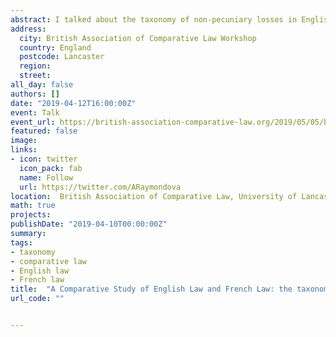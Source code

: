 ```yaml
---
abstract: I talked about the taxonomy of non-pecuniary losses in English and French law. Whilst non-pecuniary losses account for up to one third of damages in personal injury cases, they are not doctrinally well considered in England. I expaded on my terminological research dealing with the words damage, loss, wrong, and harm, and how those are all used interchangeably. I also talked about the two theoretical models that can be used to explain my research. In some cases, a two-tier (or bipolar) structure can be observed, where the wrong and the concrete consequential losses that flow from it are conceptually different. In this model all the losses flow from the individual wrong. Personal Injury aligns to a bi-polar model. However, in other situations, it is possible to see the operation of a unipolar model (which is also normative and abstract) where wrong and loss are conflated. Protection of privacy aligns to the unipolar model. Frequently, these two models are used at the same time by the courts both in England and France, thus creating potential overlaps between these two logics.
address:
  city: British Association of Comparative Law Workshop
  country: England
  postcode: Lancaster
  region: 
  street: 
all_day: false
authors: []
date: "2019-04-12T16:00:00Z"
event: Talk
event_url: https://british-association-comparative-law.org/2019/05/05/bacl-postgraduate-workshop-thursday-11th-april-friday-12th-april-2019/
featured: false
image:
links:
- icon: twitter
  icon_pack: fab
  name: Follow
  url: https://twitter.com/ARaymondova
location:  British Association of Comparative Law, University of Lancaster
math: true
projects:
publishDate: "2019-04-10T00:00:00Z"
summary: 
tags:
- taxonomy
- comparative law
- English law
- French law
title:  "A Comparative Study of English Law and French Law: the taxonomy of non-pecuniary losses"
url_code: ""


---
```


